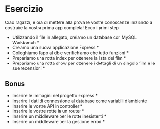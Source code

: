 # Esercizio
Ciao ragazzi, è ora di mettere alla prova le vostre conoscenze iniziando a costruire la vostra prima app completa! Ecco i primi step

- Utilizzando il file in allegato, creiamo un database con MySQL Workbench *
- Creiamo una nuova applicazione Express *
- Colleghiamo l’app al db e verifichiamo che tutto funzioni *
- Prepariamo una rotta index per ottenere la lista dei film  *
- Prepariamo una rotta show per ottenere i dettagli di un singolo film e le sue recensioni *

## Bonus
- Inserire le immagini nel progetto express *
- Inserire i dati di connessione al database come variabili d’ambiente
- Inserire le vostre API in controller *
- Inserire le vostre rotte in un router  *
- Inserire un middleware per le rotte inesistenti *
- Inserire un middleware per la gestione errori *